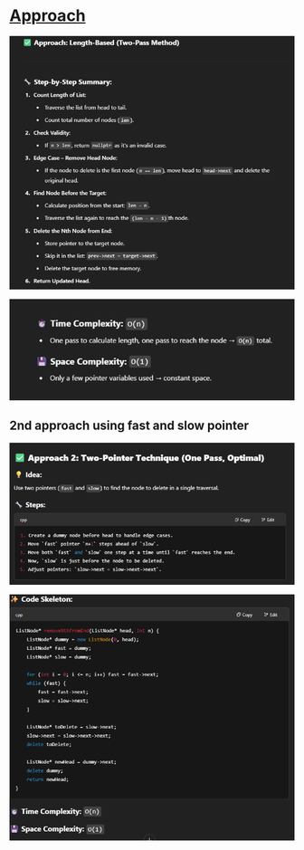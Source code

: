 # [Approach](https://chatgpt.com/share/683c65c0-df48-800e-95c5-a4eeba651889)

![alt text](image.png)

![alt text](image-1.png)

## 2nd approach using fast and slow pointer

![alt text](image-2.png)

![alt text](image-3.png)
